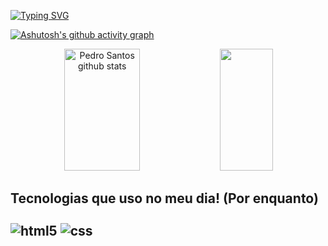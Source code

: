 

[![Typing SVG](https://readme-typing-svg.herokuapp.com/?color7E0AB9=&size=50&center=true&vCenter=true&width=1000&lines=Olá,+Meu+nome+é+Pedro+🙋‍♂️)](https://git.io/typing-svg)

[![Ashutosh's github activity graph](https://github-readme-activity-graph.cyclic.app/graph?username=pedrosantosgithub&bg_color=0d1117&color=00BFFF&line=6A5ACD&point=00FFFF&area=true&hide_border=true)](https://github.com/pedrosantosgithub/github-readme-activity-graph)

  
<div align="center">  
  <img width="49%" height="195px" src="https://github-readme-stats.vercel.app/api?username=pedrosantosgithub&show_icons=true&count_private=true&hide_border=true&title_color=1E90FF&icon_color=00BFFF&text_color=c9d1d9&bg_color=0d1117" alt="Pedro Santos github stats" /> 
  <img width="41%" height="195px" src="https://github-readme-stats.vercel.app/api/top-langs/?username=pedrosantosgithub&layout=compact&hide_border=true&title_color=1E90FF4&text_color=00BFFF&bg_color=0d1117" />
</div>
  
<h2 text-align="center">Tecnologias que uso no meu dia! (Por enquanto)
 <div style= "display: incline_block" padding=left= 5px><br/>
  <img align="center" alt="html5" src="https://img.shields.io/badge/HTML5-E34F26?style=for-the-badge&logo=html5&logoColor=white"/>
  <img align="center" alt="css" src="https://img.shields.io/badge/CSS3-1572B6?style=for-the-badge&logo=css3&logoColor=white"/>
   
</div>
